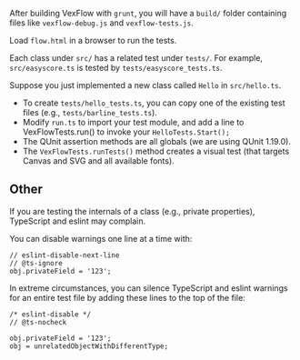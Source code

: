 After building VexFlow with `grunt`, you will have a `build/` folder containing files like `vexflow-debug.js` and `vexflow-tests.js`. 

Load `flow.html` in a browser to run the tests.

Each class under `src/` has a related test under `tests/`. For example, `src/easyscore.ts` is tested by `tests/easyscore_tests.ts`.

Suppose you just implemented a new class called `Hello` in `src/hello.ts`.

- To create `tests/hello_tests.ts`, you can copy one of the existing test files (e.g., `tests/barline_tests.ts`).
- Modify `run.ts` to import your test module, and add a line to VexFlowTests.run() to invoke your `HelloTests.Start();`
- The QUnit assertion methods are all globals (we are using QUnit 1.19.0).
- The `VexFlowTests.runTests()` method creates a visual test (that targets Canvas and SVG and all available fonts).

## Other

If you are testing the internals of a class (e.g., private properties), TypeScript and eslint may complain.

You can disable warnings one line at a time with:
```
// eslint-disable-next-line
// @ts-ignore
obj.privateField = '123';
```

In extreme circumstances, you can silence TypeScript and eslint warnings for an entire test file by adding these lines to the top of the file:

```
/* eslint-disable */
// @ts-nocheck

obj.privateField = '123';
obj = unrelatedObjectWithDifferentType;

```

